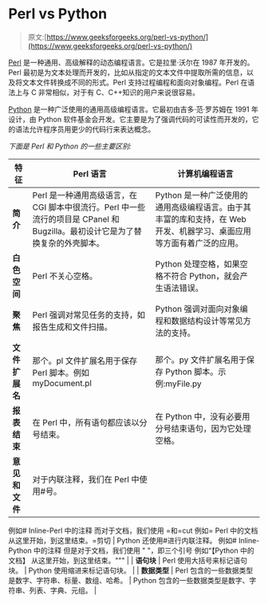 # Perl vs Python

> 原文:[https://www.geeksforgeeks.org/perl-vs-python/](https://www.geeksforgeeks.org/perl-vs-python/)

[Perl](https://www.geeksforgeeks.org/introduction-to-perl/) 是一种通用、高级解释的动态编程语言。它是拉里·沃尔在 1987 年开发的。Perl 最初是为文本处理而开发的，比如从指定的文本文件中提取所需的信息，以及将文本文件转换成不同的形式。Perl 支持过程编程和面向对象编程。Perl 在语法上与 C 非常相似，对于有 C、C++知识的用户来说很容易。

[Python](https://www.geeksforgeeks.org/python-programming-language/) 是一种广泛使用的通用高级编程语言。它最初由吉多·范·罗苏姆在 1991 年设计，由 Python 软件基金会开发。它主要是为了强调代码的可读性而开发的，它的语法允许程序员用更少的代码行来表达概念。

*下面是 Perl 和 Python 的一些主要区别:*

| 特征 | Perl 语言 | 计算机编程语言 |
| --- | --- | --- |
| **简介** | Perl 是一种通用高级语言，在 CGI 脚本中很流行。Perl 中一些流行的项目是 CPanel 和 Bugzilla。最初设计它是为了替换复杂的外壳脚本。 | Python 是一种广泛使用的通用高级编程语言。由于其丰富的库和支持，在 Web 开发、机器学习、桌面应用等方面有着广泛的应用。 |
| **白色空间** | Perl 不关心空格。 | Python 处理空格，如果空格不符合 Python，就会产生语法错误。 |
| **聚焦** | Perl 强调对常见任务的支持，如报告生成和文件扫描。 | Python 强调对面向对象编程和数据结构设计等常见方法的支持。 |
| **文件扩展名** | 那个。pl 文件扩展名用于保存 Perl 脚本。例如 myDocument.pl | 那个。py 文件扩展名用于保存 Python 脚本。示例:myFile.py |
| **报表结束** | 在 Perl 中，所有语句都应该以分号结束。 | 在 Python 中，没有必要用分号结束语句，因为它处理空格。 |
| **意见和文件** | 对于内联注释，我们在 Perl 中使用#号。
例如# Inline-Perl 中的注释
而对于文档，我们使用
=和=cut
例如= Perl 中的文档
从这里开始，到这里结束。=剪切 | Python 还使用#进行内联注释。
例如# Inline-Python 中的注释
但是对于文档，我们使用
" "，即三个引号
例如“【Python 中的文档】
从这里开始，到这里结束。""" |
| **语句块** | Perl 使用大括号来标记语句块。 | Python 使用缩进来标记语句块。 |
| **数据类型** | Perl 包含的一些数据类型是数字、字符串、标量、数组、哈希。 | Python 包含的一些数据类型是数字、字符串、列表、字典、元组。 |